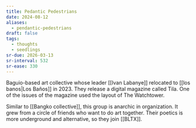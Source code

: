 ```yaml
---
title: Pedantic Pedestrians
date: 2024-08-12
aliases:
  - pendantic-pedestrians
draft: false
tags:
  - thoughts
  - seedlings
sr-due: 2026-03-13
sr-interval: 532
sr-ease: 330
---
```

Baguio-based art collective whose leader [[Ivan Labanye]] relocated to [[los banos|Los Baños]] in 2023. They release a digital magazine called Tila. One of the issues of the magazine used the layout of The Watchtower.

Similar to [[Bangko collective]], this group is anarchic in organization. It grew from a circle of friends who want to do art together. Their poetics is more underground and alternative, so they join [[BLTX]].